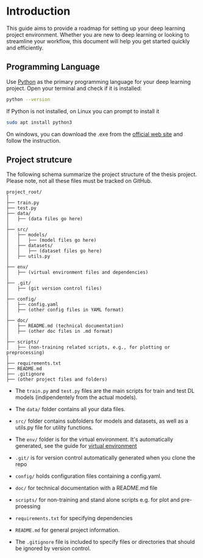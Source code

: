 # Introduction

This guide aims to provide a roadmap for setting up your deep learning project environment. Whether you are new to deep learning or looking to streamline your workflow, this document will help you get started quickly and efficiently.

## Programming Language

Use [Python](https://www.python.org/) as the primary programming language for your deep learning project. Open your terminal and check if it is installed:

```sh
python --version
```
If Python is not installed, on Linux you can prompt to install it
```sh
sudo apt install python3
```
On windows, you can download the .exe from the [official web site](https://www.python.org/downloads/) and follow the instruction.


## Project strutcure

The following schema summarize the project structure of the thesis project. Please note, not all these files must be tracked on GitHub.

```
project_root/
│
├── train.py
├── test.py
├── data/
│   ├── (data files go here)
│
├── src/
│   ├── models/
│   │   ├── (model files go here)
│   ├── datasets/
│   │   ├── (dataset files go here)
│   ├── utils.py
│
├── env/
│   ├── (virtual environment files and dependencies)
│
├── .git/
│   ├── (git version control files)
│
├── config/
│   ├── config.yaml
│   ├── (other config files in YAML format)
│
├── doc/
│   ├── README.md (technical documentation)
│   ├── (other doc files in .md format)
│
├── scripts/
│   ├── (non-training related scripts, e.g., for plotting or preprocessing)
│
├── requirements.txt
├── README.md
├── .gitignore
├── (other project files and folders)

```

- The `train.py` and `test.py` files are the main scripts for train and test DL models (indipendentely from the actual models).

- The `data/` folder contains all your data files.

- `src/` folder contains subfolders for models and datasets, as well as a utils.py file for utility functions. 

- The `env/` folder is for the virtual environment. It's automatically generated, see the guide for [virtual environment](../virtual-env/README.md)

- `.git/` is for version control automatically generated when you clone the repo

- `config/` holds configuration files containing a config.yaml. 

- `doc/` for technical documentation with a README.md file

- `scripts/` for non-training and stand alone scripts e.g. for plot and pre-proessing

- `requirements.txt` for specifying dependencies

- `README.md` for general project information. 

- The `.gitignore` file is included to specify files or directories that should be ignored by version control.


